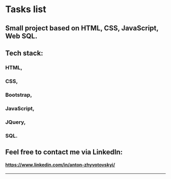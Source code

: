 # Tasks list

## Small project based on HTML, CSS, JavaScript, Web SQL.

## Tech stack:

### HTML,

### CSS,

### Bootstrap,

### JavaScript,

### JQuery,

### SQL.

## Feel free to contact me via LinkedIn:

#### https://www.linkedin.com/in/anton-zhyvotovskyi/

---

